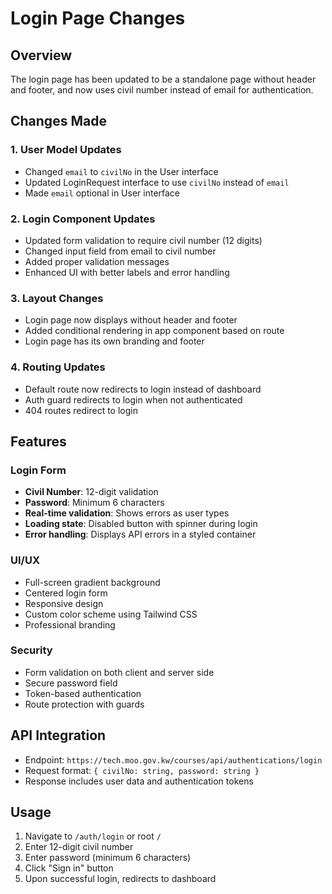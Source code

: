 # Login Page Changes

## Overview

The login page has been updated to be a standalone page without header and footer, and now uses civil number instead of email for authentication.

## Changes Made

### 1. User Model Updates

- Changed `email` to `civilNo` in the User interface
- Updated LoginRequest interface to use `civilNo` instead of `email`
- Made `email` optional in User interface

### 2. Login Component Updates

- Updated form validation to require civil number (12 digits)
- Changed input field from email to civil number
- Added proper validation messages
- Enhanced UI with better labels and error handling

### 3. Layout Changes

- Login page now displays without header and footer
- Added conditional rendering in app component based on route
- Login page has its own branding and footer

### 4. Routing Updates

- Default route now redirects to login instead of dashboard
- Auth guard redirects to login when not authenticated
- 404 routes redirect to login

## Features

### Login Form

- **Civil Number**: 12-digit validation
- **Password**: Minimum 6 characters
- **Real-time validation**: Shows errors as user types
- **Loading state**: Disabled button with spinner during login
- **Error handling**: Displays API errors in a styled container

### UI/UX

- Full-screen gradient background
- Centered login form
- Responsive design
- Custom color scheme using Tailwind CSS
- Professional branding

### Security

- Form validation on both client and server side
- Secure password field
- Token-based authentication
- Route protection with guards

## API Integration

- Endpoint: `https://tech.moo.gov.kw/courses/api/authentications/login`
- Request format: `{ civilNo: string, password: string }`
- Response includes user data and authentication tokens

## Usage

1. Navigate to `/auth/login` or root `/`
2. Enter 12-digit civil number
3. Enter password (minimum 6 characters)
4. Click "Sign in" button
5. Upon successful login, redirects to dashboard
